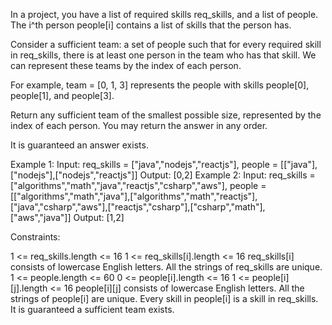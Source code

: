 In a project, you have a list of required skills req_skills, and a list of
people. The i^th person people[i] contains a list of skills that the person
has.

Consider a sufficient team: a set of people such that for every required
skill in req_skills, there is at least one person in the team who has that
skill. We can represent these teams by the index of each person.


For example, team = [0, 1, 3] represents the people with skills people[0],
people[1], and people[3].


Return any sufficient team of the smallest possible size, represented by the
index of each person. You may return the answer in any order.

It is guaranteed an answer exists.


Example 1:
Input: req_skills = ["java","nodejs","reactjs"], people =
[["java"],["nodejs"],["nodejs","reactjs"]]
Output: [0,2]
Example 2:
Input: req_skills = ["algorithms","math","java","reactjs","csharp","aws"],
people =
[["algorithms","math","java"],["algorithms","math","reactjs"],["java","csharp","aws"],["reactjs","csharp"],["csharp","math"],["aws","java"]]
Output: [1,2]


Constraints:


1 <= req_skills.length <= 16
1 <= req_skills[i].length <= 16
req_skills[i] consists of lowercase English letters.
All the strings of req_skills are unique.
1 <= people.length <= 60
0 <= people[i].length <= 16
1 <= people[i][j].length <= 16
people[i][j] consists of lowercase English letters.
All the strings of people[i] are unique.
Every skill in people[i] is a skill in req_skills.
It is guaranteed a sufficient team exists.




